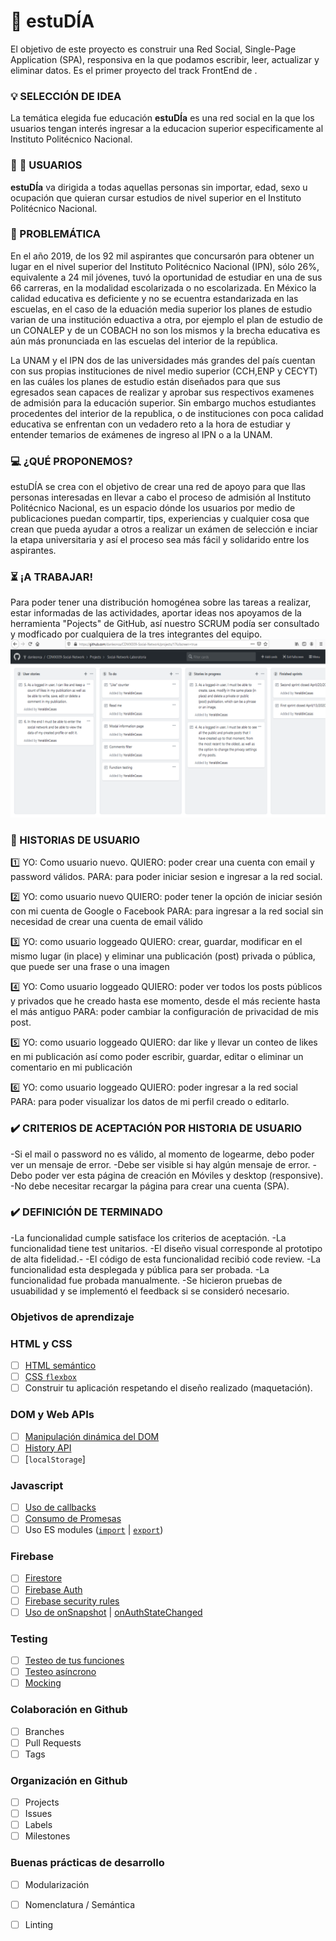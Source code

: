 # :book: estuDÍA

El objetivo de este proyecto es construir una Red Social, Single-Page Application (SPA), responsiva en la que podamos escribir, leer, actualizar y eliminar datos. Es el primer proyecto del track FrontEnd de <Laboratoria>.
  

### :bulb: SELECCIÓN DE IDEA

La temática elegida fue educación **estuDÍa** es una red social en la que los usuarios tengan interés ingresar a la educacion superior especificamente al Instituto Politécnico Nacional. 


### :girl: :boy: USUARIOS

**estuDÍa** va dirigida a todas aquellas personas sin importar, edad, sexo u ocupación que quieran cursar estudios de nivel superior en el Instituto Politécnico Nacional.

### :rotating_light: PROBLEMÁTICA

En el año 2019, de los 92 mil aspirantes que concursarón para obtener un lugar en el nivel superior del Instituto Politécnico Nacional (IPN), sólo 26%, equivalente a 24 mil jóvenes, tuvó la oportunidad de estudiar en una de sus 66 carreras, en la modalidad escolarizada o no escolarizada. En México la calidad educativa es deficiente y no se ecuentra estandarizada en las escuelas, en el caso de la eduación media superior los planes de estudio varian de una institución eduactiva a otra, por ejemplo el plan de estudio de un CONALEP y de un COBACH no son los mismos y la brecha educativa es aún más pronunciada en las escuelas del interior de la república. 

La UNAM y el IPN dos de las universidades más grandes del país cuentan con sus propias instituciones de nivel medio superior (CCH,ENP y CECYT) en las cuáles los planes de estudio están diseñados para que sus egresados sean capaces de realizar y aprobar sus respectivos examenes de admisión para la educación superior. Sin embargo muchos estudiantes procedentes del interior de la republica, o de instituciones con poca calidad educativa se enfrentan con un vedadero reto a la hora de estudiar y entender temarios de exámenes de ingreso al IPN o a la UNAM. 


### :computer: ¿QUÉ PROPONEMOS?

estuDÍA se crea con el objetivo de crear una red de apoyo para que llas personas interesadas en llevar a cabo el proceso de admisión al Instituto Politécnico Nacional, es un espacio dónde los usuarios por medio de publicaciones puedan compartir, tips, experiencias y cualquier cosa que crean que pueda ayudar a otros a realizar un exámen de selección e inciar la etapa universitaria y así el proceso sea más fácil y solidarido entre los aspirantes. 


### :hourglass_flowing_sand: ¡A TRABAJAR! 

Para poder tener una distribución homogénea sobre las tareas a realizar, estar informadas de las actividades, aportar ideas nos apoyamos de la herramienta "Pojects" de GitHub, así nuestro SCRUM podía ser consultado y modficado por cualquiera de la tres integrantes del equipo.
<img src="src/img/projects.png"> 


### :bust_in_silhouette: HISTORIAS DE USUARIO 

:one: 
YO: Como usuario nuevo.
QUIERO: poder crear una cuenta con email y password válidos.
PARA: para poder iniciar sesion e ingresar a la red social.

:two: 
YO: como usuario nuevo
QUIERO: poder tener la opción de iniciar sesión con mi cuenta de Google o Facebook
PARA: para ingresar a la red social sin necesidad de crear una cuenta de email válido

:three: 
YO: como usuario loggeado
QUIERO: crear, guardar, modificar en el mismo lugar (in place) y eliminar una publicación (post) privada o pública, que puede ser una frase o una imagen

:four: 
YO: Como usuario loggeado 
QUIERO: poder ver todos los posts públicos y privados que he creado hasta ese momento, desde el más reciente hasta el más antiguo
PARA: poder cambiar la configuración de privacidad de mis post.

:five: 
YO: como usuario loggeado
QUIERO: dar like y llevar un conteo de likes en mi publicación así como poder escribir, guardar, editar o eliminar un comentario en mi publicación

:six: 
YO: como usuario loggeado 
QUIERO: poder ingresar a la red social 
PARA: para poder visualizar los datos de mi perfil creado o editarlo.


### :heavy_check_mark: CRITERIOS DE ACEPTACIÓN POR HISTORIA DE USUARIO

-Si el mail o password no es válido, al momento de logearme, debo poder ver un mensaje de error.
-Debe ser visible si hay algún mensaje de error.
-Debo poder ver esta página de creación en Móviles y desktop (responsive).
-No debe necesitar recargar la página para crear una cuenta (SPA).

### :heavy_check_mark: DEFINICIÓN DE TERMINADO 

-La funcionalidad cumple satisface los criterios de aceptación.
-La funcionalidad tiene test unitarios.
-El diseño visual corresponde al prototipo de alta fidelidad.-
-El código de esta funcionalidad recibió code review.
-La funcionalidad esta desplegada y pública para ser probada.
-La funcionalidad fue probada manualmente.
-Se hicieron pruebas de usuabilidad y se implementó el feedback si se consideró necesario.





### Objetivos de aprendizaje


### HTML y CSS

* [ ] [HTML semántico](https://developer.mozilla.org/en-US/docs/Glossary/Semantics#Semantics_in_HTML)
* [ ] [CSS `flexbox`](https://css-tricks.com/snippets/css/a-guide-to-flexbox/)
* [ ] Construir tu aplicación respetando el diseño realizado (maquetación).

### DOM y Web APIs

* [ ] [Manipulación dinámica del DOM](https://developer.mozilla.org/es/docs/Referencia_DOM_de_Gecko/Introducci%C3%B3n)
* [ ] [History API](https://developer.mozilla.org/es/docs/DOM/Manipulando_el_historial_del_navegador)
* [ ] [`localStorage`]

### Javascript

* [ ] [Uso de callbacks](https://developer.mozilla.org/es/docs/Glossary/Callback_function)
* [ ] [Consumo de Promesas](https://scotch.io/tutorials/javascript-promises-for-dummies#toc-consuming-promises)
* [ ] Uso ES modules
([`import`](https://developer.mozilla.org/en-US/docs/Web/JavaScript/Reference/Statements/import)
| [`export`](https://developer.mozilla.org/en-US/docs/Web/JavaScript/Reference/Statements/export))

### Firebase

* [ ] [Firestore](https://firebase.google.com/docs/firestore)
* [ ] [Firebase Auth](https://firebase.google.com/docs/auth/web/start)
* [ ] [Firebase security rules](https://firebase.google.com/docs/rules)
* [ ] [Uso de onSnapshot](https://firebase.google.com/docs/firestore/query-data/listen)
| [onAuthStateChanged](https://firebase.google.com/docs/auth/web/start#set_an_authentication_state_observer_and_get_user_data)

### Testing

* [ ] [Testeo de tus funciones](https://jestjs.io/docs/es-ES/getting-started)
* [ ] [Testeo asíncrono](https://jestjs.io/docs/es-ES/asynchronous)
* [ ] [Mocking](https://jestjs.io/docs/es-ES/manual-mocks)

### Colaboración en Github

* [ ] Branches
* [ ] Pull Requests
* [ ] Tags

### Organización en Github

* [ ] Projects
* [ ] Issues
* [ ] Labels
* [ ] Milestones

### Buenas prácticas de desarrollo

* [ ] Modularización
* [ ] Nomenclatura / Semántica
* [ ] Linting


